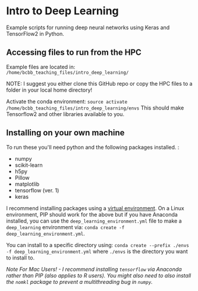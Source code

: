 # Intro to Deep Learning

Example scripts for running deep neural networks using Keras and TensorFlow2 in Python.

## Accessing files to run from the HPC

Example files are located in: `/home/bcbb_teaching_files/intro_deep_learning/`

NOTE: I suggest you either clone this GitHub repo or copy the HPC files to a folder in your local home directory!

Activate the conda environment: `source activate /home/bcbb_teaching_files/intro_deep_learning/envs`
This should make Tensorflow2 and other libraries available to you.

## Installing on your own machine

To run these you'll need python and the following packages installed. :
  * numpy 
  * scikit-learn
  * h5py
  * Pillow
  * matplotlib
  * tensorflow (ver. 1)
  * keras
  
I recommend installing packages using a [virtual environment](http://docs.python-guide.org/en/latest/dev/virtualenvs/). On a Linux environment, PIP should work for the above but if you have Anaconda installed, you can use the `deep_learning_environment.yml` file to make a `deep_learning` environment via:
`conda create -f deep_learning_environment.yml`.

You can install to a specific directory using: `conda create --prefix ./envs -f deep_learning_environment.yml`  where `./envs` is the directory you want to install to. 

*Note For Mac Users! - I recommend installing `tensorflow` via Anaconda rather than PIP (also applies to R users). You might also need to also install the `nomkl` package to prevent a multithreading bug in `numpy`.*
